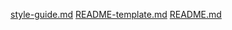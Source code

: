 [style-guide.md](https://github.com/Mohan-002/Advice-Generator-App/files/14396753/style-guide.md)
[README-template.md](https://github.com/Mohan-002/Advice-Generator-App/files/14396752/README-template.md)
[README.md](https://github.com/Mohan-002/Advice-Generator-App/files/14396751/README.md)
